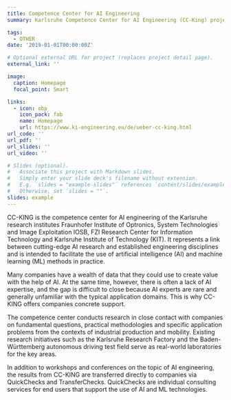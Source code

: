 ```yaml
---
title: Competence Center for AI Engineering
summary: Karlsruhe Competence Center for AI Engineering (CC-King) project aimed at integrating cutting-edge AI research with traditional engineering. This initiative focuses on the practical application of AI and Machine Learning (ML) within industrial production and mobility sectors. Supported by the Ministry of Economics, Labor and Housing of Baden-Württemberg, CC-King offers companies practical AI/ML support, fostering the development of intelligent systems. A collaborative effort among Karlsruhe's premier institutions, including the Fraunhofer IOSB, FZI Research Center, and KIT, the project seeks to "professionalize" AI engineering, bridging it with established engineering processes for strategic AI deployment in business.

tags:
  - OTHER
date: '2019-01-01T00:00:00Z'

# Optional external URL for project (replaces project detail page).
external_link: ''

image:
  caption: Homepage
  focal_point: Smart

links:
  - icon: obp
    icon_pack: fab
    name: Homepage
    url: https://www.ki-engineering.eu/de/ueber-cc-king.html
url_code: ''
url_pdf: ''
url_slides: ''
url_video: ''

# Slides (optional).
#   Associate this project with Markdown slides.
#   Simply enter your slide deck's filename without extension.
#   E.g. `slides = "example-slides"` references `content/slides/example-slides.md`.
#   Otherwise, set `slides = ""`.
slides: example
---
```


CC-KING is the competence center for AI engineering of the Karlsruhe research institutes Fraunhofer Institute of Optronics, System Technologies and Image Exploitation IOSB, FZI Research Center for Information Technology and Karlsruhe Institute of Technology (KIT). It represents a link between cutting-edge AI research and established engineering disciplines and is intended to facilitate the use of artificial intelligence (AI) and machine learning (ML) methods in practice.

Many companies have a wealth of data that they could use to create value with the help of AI. At the same time, however, there is often a lack of AI expertise, and the gap is difficult to close because AI experts are rare and generally unfamiliar with the typical application domains. This is why CC-KING offers companies concrete support.

The competence center conducts research in close contact with companies on fundamental questions, practical methodologies and specific application problems from the contexts of industrial production and mobility. Existing research initiatives such as the Karlsruhe Research Factory and the Baden-Württemberg autonomous driving test field serve as real-world laboratories for the key areas.

In addition to workshops and conferences on the topic of AI engineering, the results from CC-KING are transferred directly to companies via QuickChecks and TransferChecks. QuickChecks are individual consulting services for end users that support the use of AI and ML technologies.